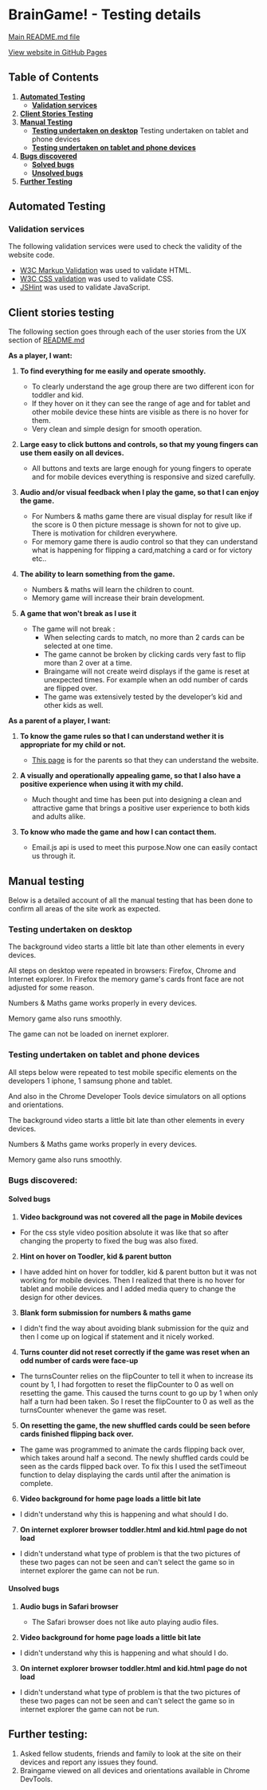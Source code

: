 # BrainGame! - Testing details

[Main README.md file](README.md)

[View website in GitHub Pages](https://sabihaafroze.github.io/MP2/)

## Table of Contents

1. [**Automated Testing**](#automated-testing)
    - [**Validation services**](#validation-services)
2. [**Client Stories Testing**](#client-stories-testing)
3. [**Manual Testing**](#manual-testing)
    - [**Testing undertaken on desktop**](#testing-undertaken-on-desktop) Testing undertaken on tablet and phone devices
    - [**Testing undertaken on tablet and phone devices**](#testing-undertaken-on-tablet-and-phone-devices)
4. [**Bugs discovered**](#bugs-discovered)
    - [**Solved bugs**](#solved-bugs)
    - [**Unsolved bugs**](#unsolved-bugs)
5. [**Further Testing**](#further-testing)

## Automated Testing

### Validation services
The following validation services were used to check the validity of the website code.
- [W3C Markup Validation]( https://validator.w3.org/) was used to validate HTML.
- [W3C CSS validation](https://jigsaw.w3.org/css-validator/) was used to validate CSS.
- [JSHint](https://jshint.com/) was used to validate JavaScript.



## Client stories testing

The following section goes through each of the user stories from the UX section of [README.md](README.md)

**As a player, I want:**

1. **To find everything for me easily and operate smoothly.**

    - To clearly understand the age group there are two different icon for toddler and kid.
    - If they hover on it they can see the range of age and for tablet and other mobile device these hints are visible as there is no hover for them. 
    - Very clean and simple design for smooth operation.
    
2. **Large easy to click buttons and controls, so that my young fingers can use them easily on all devices.**

    - All buttons and texts are large enough for young fingers to operate and for mobile devices everything is responsive and sized carefully.
    
3. **Audio and/or visual feedback when I play the game, so that I can enjoy the game.**

    - For Numbers & maths game there are visual display for result like if the score is 0 then picture message is shown for not to give up. There is motivation for children everywhere.
    - For memory game there is audio control so that they can understand what is happening for flipping a card,matching a card or for victory etc..

4. **The ability to learn something from the game.**

    - Numbers & maths will learn the children to count.
    - Memory game will increase their brain development.

5. **A game that won't break as I use it**

    - The game will not break :
        - When selecting cards to match, no more than 2 cards can be selected at one time. 
        - The game cannot be broken by clicking cards very fast to flip more than 2 over at a time.
        - Braingame will not create weird displays if the game is reset at unexpected times. For example when an odd number of cards are flipped over.
        - The game was extensively tested by the developer’s kid and other kids as well.

**As a parent of a player, I want:**

1. **To know the game rules so that I can understand wether it is appropriate for my child or not.**
    
    - [This page](parent.html) is for the parents so that they can understand the website.

2. **A visually and operationally appealing game, so that I also have a positive experience when using it with my child.**
    
    - Much thought and time has been put into designing a clean and attractive game that brings a positive user experience to both kids and adults alike. 

6. **To know who made the game and how I can contact them.**

    - Email.js api is used to meet this purpose.Now one can easily contact us through it.

## Manual testing
Below is a detailed account of all the manual testing that has been done to confirm all areas of the site work as expected. 

### Testing undertaken on desktop

The background video starts a little bit late than other elements in every devices.

All steps on desktop were repeated in browsers: Firefox, Chrome and Internet explorer. In Firefox the memory game's cards front face are not adjusted for some reason.

Numbers & Maths game works properly in every devices.

Memory game also runs smoothly.

The game can not be loaded on inernet explorer.

### Testing undertaken on tablet and phone devices

All steps below were repeated to test mobile specific elements on the developers 1 iphone, 1 samsung phone and tablet. 

And also in the Chrome Developer Tools device simulators on all options and orientations.

The background video starts a little bit late than other elements in every devices.

Numbers & Maths game works properly in every devices.

Memory game also runs smoothly.

### Bugs discovered: 
#### Solved bugs

1. **Video background was not covered all the page in Mobile devices**

- For the css style video position absolute it was like that so after changing the property to fixed the bug was also fixed.

2. **Hint on hover on Toodler, kid & parent button**

- I have added hint on hover for toddler, kid & parent button but it was not working for mobile devices. 
Then I realized that there is no hover for tablet and mobile devices and I added media query to change the design for other devices.

3. **Blank form submission for numbers & maths game**

- I didn't find the way about avoiding blank submission for the quiz and then I come up on logical if statement and it nicely worked.

4. **Turns counter did not reset correctly if the game was reset when an odd number of cards were face-up**

- The turnsCounter relies on the flipCounter to tell it when to increase its count by 1, I had forgotten to reset the flipCounter to 0 as well on resetting the game. This caused the turns count to go up by 1 when only half a turn had been taken.
    So I reset the flipCounter to 0 as well as the turnsCounter whenever the game was reset.  

5. **On resetting the game, the new shuffled cards could be seen before cards finished flipping back over.**

- The game was programmed to animate the cards flipping back over, which takes around half a second. The newly shuffled cards could be seen as the cards flipped back over.
    To fix this I used the setTimeout function to delay displaying the cards until after the animation is complete. 

6. **Video background for home page loads a little bit late**

- I didn't understand why this is happening and what should I do.

7. **On internet explorer browser toddler.html and kid.html page do not load**

- I didn't understand what type of problem is that the two pictures of these two pages can not be seen and can't select the game so in internet explorer the game can not be run.

#### Unsolved bugs

1. **Audio bugs in Safari browser**

    - The Safari browser does not like auto playing audio files.

2. **Video background for home page loads a little bit late**

- I didn't understand why this is happening and what should I do.

3. **On internet explorer browser toddler.html and kid.html page do not load**

- I didn't understand what type of problem is that the two pictures of these two pages can not be seen and can't select the game so in internet explorer the game can not be run.


## Further testing: 

1. Asked fellow students, friends and family to look at the site on their devices and report any issues they found.
2. Braingame viewed on all devices and orientations available in Chrome DevTools.
